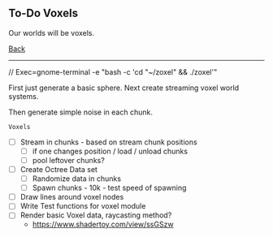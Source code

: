 To-Do Voxels
-----

Our worlds will be voxels.

[Back](todo-main.md)

-----

// Exec=gnome-terminal -e "bash -c 'cd "~/zoxel" && ./zoxel'"

First just generate a basic sphere. Next create streaming voxel world systems.

Then generate simple noise in each chunk.

`Voxels`
- [ ] Stream in chunks - based on stream chunk positions
    - [ ] if one changes position / load / unload chunks
    - [ ] pool leftover chunks?
- [ ] Create Octree Data set
    - [ ] Randomize data in chunks
    - [ ] Spawn chunks - 10k - test speed of spawning
- [ ] Draw lines around voxel nodes
- [ ] Write Test functions for voxel module
- [ ] Render basic Voxel data, raycasting method?
    - https://www.shadertoy.com/view/ssGSzw